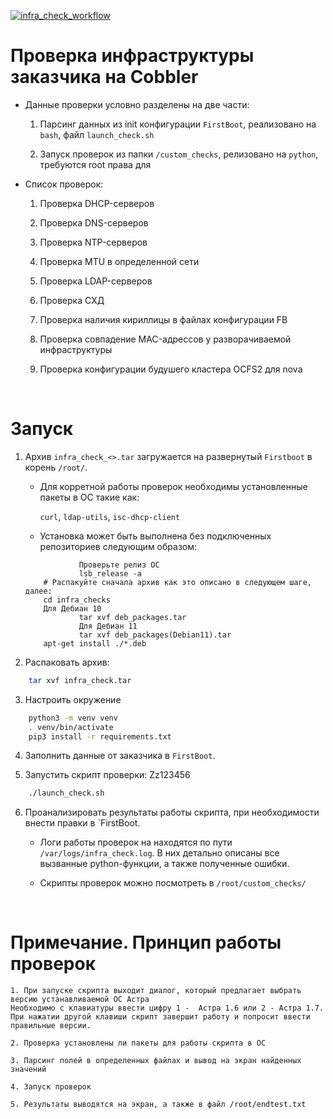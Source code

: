 [![infra_check_workflow](https://github.com/rshafikov/infra_check/actions/workflows/main.yml/badge.svg)](https://github.com/rshafikov/infra_check/actions/workflows/main.yml)

# Проверка инфраструктуры заказчика на Cobbler

- Данные проверки условно разделены на две части: 

	1. Парсинг данных из init конфигурации `FirstBoot`, реализовано на `bash`, файл `launch_check.sh`
	
	2. Запуск проверок из папки `/custom_checks`, релизовано на `python`, требуются root права для 

- Список проверок:

	1. Проверка DHCP-серверов

	2. Проверка DNS-серверов

	3. Проверка NTP-серверов

	4. Проверка MTU в определенной сети

	5. Проверка LDAP-серверов 

	6. Проверка СХД

	7. Проверка наличия кириллицы в файлах конфигурации FB

	8. Проверка совпадение MAC-адрессов у разворачиваемой инфраструктуры 

	9. Проверка конфигурации будушего кластера OCFS2 для nova

<br>

# Запуск

 1.	Архив `infra_check_<>.tar` загружается на развернутый `Firstboot` в корень `/root/`.

	- Для корретной работы проверок необходимы установленные пакеты в ОС такие как:
		
		`curl`, `ldap-utils`, `isc-dhcp-client`

	- Установка может быть выполнена без подключенных репозиториев следующим образом:
	```
                Проверьте релиз ОС
                lsb_release -a
		# Распакуйте сначала архив как это описано в следующем шаге, далее:
		cd infra_checks
		Для Дебиан 10
                tar xvf deb_packages.tar
                Для Дебиан 11
                tar xvf deb_packages(Debian11).tar
		apt-get install ./*.deb
	```

2. Распаковать архив:

```sh
	tar xvf infra_check.tar
```

3. Настроить окружение
```sh
	python3 -m venv venv
	. venv/bin/activate
	pip3 install -r requirements.txt
```
	
4. Заполнить данные от заказчика в `FirstBoot`. 

5. Запустить скрипт проверки:
Zz123456
```sh
	./launch_check.sh
```

6. Проанализировать результаты работы скрипта, при необходимости внести правки в `FirstBoot.

	- Логи работы проверок на находятся по пути `/var/logs/infra_check.log`. В них детально описаны все вызванные python-функции, а также полученные ошибки. 

	- Скрипты проверок можно посмотреть в `/root/custom_checks/`

<br>

# Примечание. Принцип работы проверок

	1. При запуске скрипта выходит диалог, который предлагает выбрать версию устанавливаемой ОС Астра
	Необходимо с клавиатуры ввести цифру 1 -  Астра 1.6 или 2 - Астра 1.7.
	При нажатии другой клавиши скрипт завершит работу и попросит ввести правильные версии.

	2. Проверка установлены ли пакеты для работы скрипта в ОС

	3. Парсинг полей в определенных файлах и вывод на экран найденных значений 
	
	4. Запуск проверок 

	5. Результаты выводятся на экран, а также в файл /root/endtest.txt
